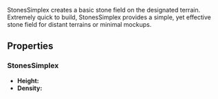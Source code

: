 StonesSimplex creates a basic stone field on the designated terrain. Extremely quick to build, StonesSimplex provides a simple, yet effective stone field for distant terrains or minimal mockups.

## Properties

### StonesSimplex

- **Height:**
- **Density:**